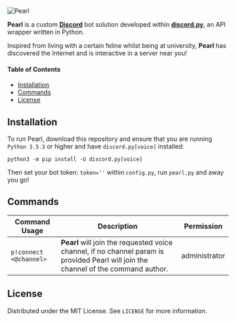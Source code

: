 ![Pearl](https://user-images.githubusercontent.com/78688623/160734480-1241d33f-7bd2-422c-b6b0-789eb8693da5.png)

**Pearl** is a custom [**Discord**](https://discord.com/) bot solution developed within [**discord.py**](https://github.com/Rapptz/discord.py), an API wrapper written in Python.

Inspired from living with a certain feline whilst being at university, **Pearl** has discovered the Internet and is interactive in a server near you!

#### Table of Contents
* [Installation](#installation)
* [Commands](#commands)
* [License](#license)

## Installation

To run Pearl, download this repository and ensure that you are running `Python 3.5.3` or higher and have `discord.py[voice]` installed:

`python3 -m pip install -U discord.py[voice]`

Then set your bot token: `token=''` within `config.py`, run `pearl.py` and away you go!

## Commands

| Command Usage | Description | Permission |
| ------- | ----------- | ----------- |
| `p!connect <@channel>` | **Pearl** will join the requested voice channel, if no channel param is provided Pearl will join the channel of the command author. | administrator |

## License

Distributed under the MIT License. See `LICENSE` for more information.